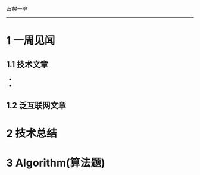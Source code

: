 
*日拱一卒*

_________________

# 1 一周见闻

## 1.1 技术文章
+ 
+ 

## 1.2 泛互联网文章




# 2 技术总结



# 3 Algorithm(算法题)

















